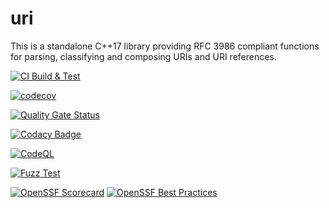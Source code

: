 # uri

This is a standalone C++17 library providing RFC 3986 compliant functions for parsing, classifying and composing URIs and URI references.

[![CI Build & Test](https://github.com/paulhuggett/uri/actions/workflows/ci.yaml/badge.svg)](https://github.com/paulhuggett/uri/actions/workflows/ci.yaml)

[![codecov](https://codecov.io/github/paulhuggett/uri/graph/badge.svg?token=4C9JUGYHV8)](https://codecov.io/github/paulhuggett/uri)

[![Quality Gate Status](https://sonarcloud.io/api/project_badges/measure?project=paulhuggett_uri&metric=alert_status)](https://sonarcloud.io/summary/new_code?id=paulhuggett_uri)

[![Codacy Badge](https://app.codacy.com/project/badge/Grade/d732855cc9374241930a491e9f565b44)](https://app.codacy.com/gh/paulhuggett/uri/dashboard?utm_source=gh&utm_medium=referral&utm_content=&utm_campaign=Badge_grade)

[![CodeQL](https://github.com/paulhuggett/uri/actions/workflows/codeql.yml/badge.svg)](https://github.com/paulhuggett/uri/actions/workflows/codeql.yml)

[![Fuzz Test](https://github.com/paulhuggett/uri/actions/workflows/fuzztest.yaml/badge.svg)](https://github.com/paulhuggett/uri/actions/workflows/fuzztest.yaml)

[![OpenSSF Scorecard](https://api.securityscorecards.dev/projects/github.com/paulhuggett/uri/badge)](https://securityscorecards.dev/viewer/?uri=github.com/paulhuggett/uri)
[![OpenSSF Best Practices](https://www.bestpractices.dev/projects/7973/badge)](https://www.bestpractices.dev/projects/7973)
